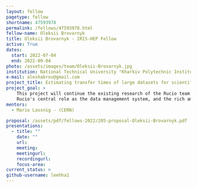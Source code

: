 ```yaml
---
layout: fellow
pagetype: fellow
shortname: 47593978
permalink: /fellows/47593978.html
fellow-name: Oleksii Brovarnyk
title: Oleksii Brovarnyk - IRIS-HEP Fellow
active: True
dates:
  start: 2022-07-04
  end: 2022-09-04
photo: /assets/images/team/Oleksii-Brovarnyk.jpg
institution: National Technical University "Kharkiv Polytechnic Institute" (NTU "KhPI")
e-mail: aleshabrov@gmail.com
project_title: Estimating transfer times of large datasets for scientific computing
project_goal: >
    This project will continue the existing research of the Rucio team on the estimation of the duration of file transfers for large scale sciences. The distributed data management environment for scientific experiments forms a complex ecosystem with dynamic interactions between users and data centers.
    Rucio's central role as the data management system, and the rich amount of data gathered about the transfers and data rules life cycles will help in creating machine learning for transfer time estimation.
mentors:
  - Mario Lassnig - (CERN)

proposal: /assets/pdf/fellows-2022/205-proposal-Oleksii-Brovarnyk.pdf
presentations:
  - title: ""
    date: ""
    url:
    meeting:
    meetingurl:
    recordingurl:
    focus-area:
current_status: >
github-username: leehha1
---
```

